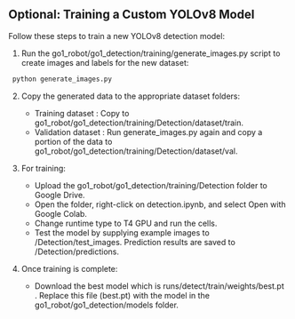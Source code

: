 ## **Optional: Training a Custom YOLOv8 Model**

Follow these steps to train a new YOLOv8 detection model:

1. Run the go1_robot/go1_detection/training/generate_images.py script to create images and labels for the new dataset:
```bash
 python generate_images.py
``` 

2. Copy the generated data to the appropriate dataset folders:
   - Training dataset : Copy to go1_robot/go1_detection/training/Detection/dataset/train.
   - Validation dataset : Run generate_images.py again and copy a portion of the data to go1_robot/go1_detection/training/Detection/dataset/val.

3. For training:
   - Upload the go1_robot/go1_detection/training/Detection folder to Google Drive.
   - Open the folder, right-click on detection.ipynb, and select Open with Google Colab.
   - Change runtime type to T4 GPU and run the cells.
   - Test the model by supplying example images to /Detection/test_images. Prediction results are saved to /Detection/predictions. 

4. Once training is complete:
   - Download the best model which is runs/detect/train/weights/best.pt . Replace this file (best.pt) with the model in the go1_robot/go1_detection/models folder.
